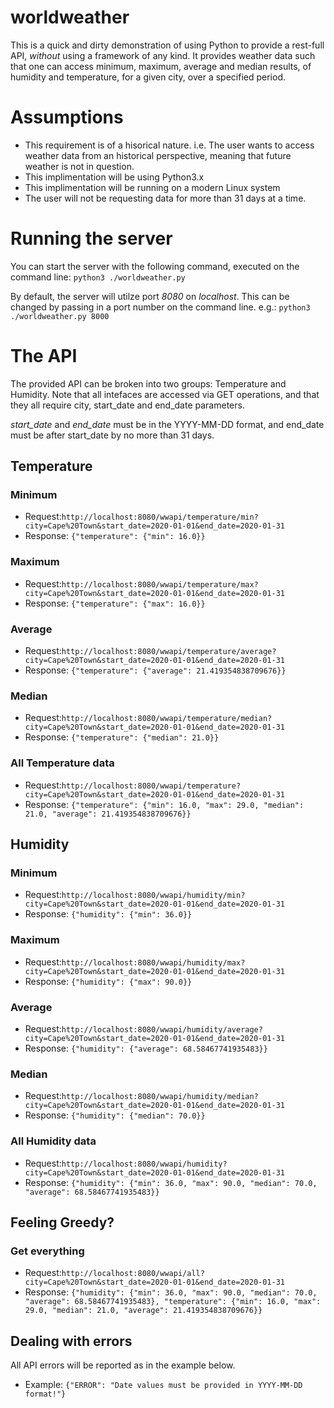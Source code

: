 # worldweather
This is a quick and dirty demonstration of using Python to provide a rest-full API, *without* using a framework of any kind.
It provides weather data such that one can access minimum, maximum, average and median results, of humidity and temperature, for a given city, over a specified period.

# Assumptions
- This requirement is of a hisorical nature. i.e. The user wants to access weather data from an historical perspective, meaning that future weather is not in question.
- This implimentation will be using Python3.x
- This implimentation will be running on a modern Linux system
- The user will not be requesting data for more than 31 days at a time.

# Running the server
You can start the server with the following command, executed on the command line: ```python3 ./worldweather.py```

By default, the server will utilze port *8080* on *localhost*.
This can be changed by passing in a port number on the command line. e.g.: ```python3 ./worldweather.py 8000```

# The API
The provided API can be broken into two groups: Temperature and Humidity.
Note that all intefaces are accessed via GET operations, and that they all require city, start_date and end_date parameters.

*start_date* and *end_date* must be in the YYYY-MM-DD format, and end_date must be after start_date by no more than 31 days.

## Temperature
### Minimum
- Request:```http://localhost:8080/wwapi/temperature/min?city=Cape%20Town&start_date=2020-01-01&end_date=2020-01-31```
- Response: ```{"temperature": {"min": 16.0}}```

### Maximum
- Request:```http://localhost:8080/wwapi/temperature/max?city=Cape%20Town&start_date=2020-01-01&end_date=2020-01-31```
- Response: ```{"temperature": {"max": 16.0}}```

### Average
- Request:```http://localhost:8080/wwapi/temperature/average?city=Cape%20Town&start_date=2020-01-01&end_date=2020-01-31```
- Response: ```{"temperature": {"average": 21.419354838709676}}```

### Median
- Request:```http://localhost:8080/wwapi/temperature/median?city=Cape%20Town&start_date=2020-01-01&end_date=2020-01-31```
- Response: ```{"temperature": {"median": 21.0}}```

### All Temperature data
- Request:```http://localhost:8080/wwapi/temperature?city=Cape%20Town&start_date=2020-01-01&end_date=2020-01-31```
- Response: ```{"temperature": {"min": 16.0, "max": 29.0, "median": 21.0, "average": 21.419354838709676}}```

## Humidity
### Minimum
- Request:```http://localhost:8080/wwapi/humidity/min?city=Cape%20Town&start_date=2020-01-01&end_date=2020-01-31```
- Response: ```{"humidity": {"min": 36.0}}```

### Maximum
- Request:```http://localhost:8080/wwapi/humidity/max?city=Cape%20Town&start_date=2020-01-01&end_date=2020-01-31```
- Response: ```{"humidity": {"max": 90.0}}```

### Average
- Request:```http://localhost:8080/wwapi/humidity/average?city=Cape%20Town&start_date=2020-01-01&end_date=2020-01-31```
- Response: ```{"humidity": {"average": 68.58467741935483}}```

### Median
- Request:```http://localhost:8080/wwapi/humidity/median?city=Cape%20Town&start_date=2020-01-01&end_date=2020-01-31```
- Response: ```{"humidity": {"median": 70.0}}```

### All Humidity data
- Request:```http://localhost:8080/wwapi/humidity?city=Cape%20Town&start_date=2020-01-01&end_date=2020-01-31```
- Response: ```{"humidity": {"min": 36.0, "max": 90.0, "median": 70.0, "average": 68.58467741935483}}```

## Feeling Greedy?
### Get everything
- Request:```http://localhost:8080/wwapi/all?city=Cape%20Town&start_date=2020-01-01&end_date=2020-01-31```
- Response: ```{"humidity": {"min": 36.0, "max": 90.0, "median": 70.0, "average": 68.58467741935483}, "temperature": {"min": 16.0, "max": 29.0, "median": 21.0, "average": 21.419354838709676}}```

## Dealing with errors
All API errors will be reported as in the example below.

- Example: ```{"ERROR": "Date values must be provided in YYYY-MM-DD format!"}```
